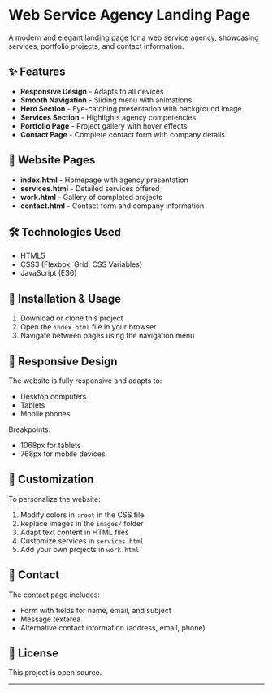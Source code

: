 # Web Service Agency Landing Page

A modern and elegant landing page for a web service agency, showcasing services, portfolio projects, and contact information.

## ✨ Features

- **Responsive Design** - Adapts to all devices
- **Smooth Navigation** - Sliding menu with animations
- **Hero Section** - Eye-catching presentation with background image
- **Services Section** - Highlights agency competencies
- **Portfolio Page** - Project gallery with hover effects
- **Contact Page** - Complete contact form with company details

## 📄 Website Pages

- **index.html** - Homepage with agency presentation
- **services.html** - Detailed services offered
- **work.html** - Gallery of completed projects
- **contact.html** - Contact form and company information

## 🛠️ Technologies Used

- HTML5
- CSS3 (Flexbox, Grid, CSS Variables)
- JavaScript (ES6)

## 🚀 Installation & Usage

1. Download or clone this project
2. Open the `index.html` file in your browser
3. Navigate between pages using the navigation menu

## 📱 Responsive Design

The website is fully responsive and adapts to:
- Desktop computers
- Tablets
- Mobile phones

Breakpoints:
- 1068px for tablets
- 768px for mobile devices

## 🎨 Customization

To personalize the website:
1. Modify colors in `:root` in the CSS file
2. Replace images in the `images/` folder
3. Adapt text content in HTML files
4. Customize services in `services.html`
5. Add your own projects in `work.html`

## 📧 Contact

The contact page includes:
- Form with fields for name, email, and subject
- Message textarea
- Alternative contact information (address, email, phone)

## 📄 License

This project is open source.

---

